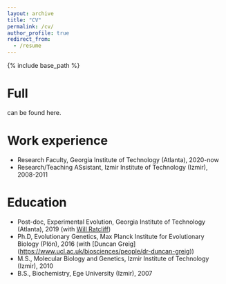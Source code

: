 ```yaml
---
layout: archive
title: "CV"
permalink: /cv/
author_profile: true
redirect_from:
  - /resume
---
```


{% include base_path %}

Full
======
can be found here.

Work experience
======
* Research Faculty, Georgia Institute of Technology (Atlanta), 2020-now 
* Research/Teaching ASsistant, Izmir Institute of Technology (Izmir), 2008-2011

Education
======
* Post-doc, Experimental Evolution, Georgia Institute of Technology (Atlanta), 2019 (with [Will Ratcliff](https://ratclifflab.biosci.gatech.edu/about-the-pi/))
* Ph.D, Evolutionary Genetics, Max Planck Institute for Evolutionary Biology (Plön), 2016 (with [Duncan Greig] (https://www.ucl.ac.uk/biosciences/people/dr-duncan-greig))
* M.S., Molecular Biology and Genetics, Izmir Institute of Technology (Izmir), 2010
* B.S., Biochemistry, Ege University (Izmir), 2007